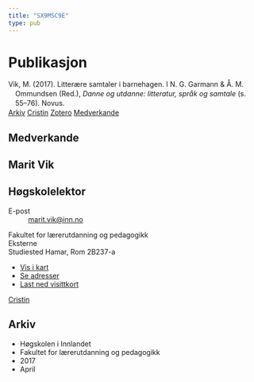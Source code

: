 ```yaml
---
title: "SX9MSC9E"
type: pub
---
```

<h1>Publikasjon</h1>
<article id="csl-bib-container-SX9MSC9E" class="csl-bib-container">
  <div class="csl-bib-body" style="line-height: 1.35; padding-left: 1em; text-indent:-1em;">
  <div class="csl-entry">Vik, M. (2017). Litter&#xE6;re samtaler i barnehagen. I N. G. Garmann &amp; &#xC5;. M. Ommundsen (Red.), <i>Danne og utdanne: litteratur, spr&#xE5;k og samtale</i> (s. 55&#x2013;76). Novus.</div>
</div>
  <div class="csl-bib-buttons">
    <a href="#taxonomy-article-SX9MSC9E" class="csl-bib-button">Arkiv</a>
    <a href alt="Cristin URL" class="csl-bib-button">Cristin</a>
    <a href alt="Zotero URL" class="csl-bib-button">Zotero</a>
    <a href="#contributors-article-SX9MSC9E" class="csl-bib-button">Medverkande</a>
  </div>
  <div id="csl-bib-meta-container-SX9MSC9E"></div>
</article>
<div id="csl-bib-meta-SX9MSC9E" class="csl-bib-meta">
  <article id="contributors-article-SX9MSC9E" class="contributors-article">
    <h1>Medverkande</h1>
    <div class="personas">
<div class="vrtx-hinn-person-card">
<div class="photo">
<i class="lar la-user-circle missing-person"></i>
</div>
<div class="info">
<hgroup><h1>Marit Vik</h1>
<h2>Høgskolelektor</h2>
</hgroup><dl>
<dt>E-post</dt>
<dd>
<a href="mailto:marit.vik@inn.no">marit.vik@inn.no</a>
</dd>
</dl>
<p>
Fakultet for lærerutdanning og pedagogikk<br>
Eksterne<br>
Studiested Hamar,
Rom 2B237-a
</p>
<ul class="vrtx-hinn-links">
<li><a href="https://www.google.com/maps?q=60.796320,%2011.074390">Vis i kart</a></li>
<li><a href="https://www.inn.no/finn-en-ansatt/marit-vik.html#vrtx-hinn-addresses">Se adresser</a></li>
<li><a href="https://www.inn.no/finn-en-ansatt/marit-vik.html?vrtx=vcf">Last ned visittkort</a></li>
</ul>
</div>
</div>
<a href="https://app.cristin.no/persons/show.jsf?id=510000" alt="Cristin URL" class="personas-cristin">Cristin</a>
</div>
  </article>
  <article id="taxonomy-article-SX9MSC9E" class="taxonomy-article">
    <h1>Arkiv</h1>
    <ul>
      <li>Høgskolen i Innlandet</li>
      <li>Fakultet for lærerutdanning og pedagogikk</li>
      <li>2017</li>
      <li>April</li>
    </ul>
  </article>
</div>
